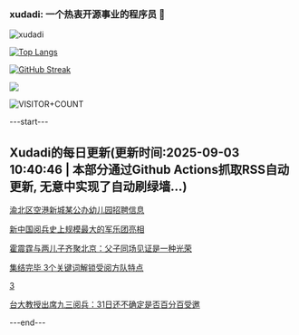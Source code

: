 ### xudadi: 一个热衷开源事业的程序员 👋

![xudadi](https://github-readme-stats-git-masterorgs-github-readme-stats-team.vercel.app/api?username=xudadi)

[![Top Langs](https://github-readme-stats.vercel.app/api/top-langs/?username=xudadi)](https://github.com/anuraghazra/github-readme-stats)

[![GitHub Streak](https://streak-stats.demolab.com?user=xudadi&locale=zh_Hans)](https://git.io/streak-stats)

![](https://raw.githubusercontent.com/xudadi/xudadi/main/assets/github-contribution-grid-snake.svg)

![VISITOR+COUNT](https://komarev.com/ghpvc/?username=xudadi&label=VISITOR+COUNT)


---start---

## Xudadi的每日更新(更新时间:2025-09-03 10:40:46 | 本部分通过Github Actions抓取RSS自动更新, 无意中实现了自动刷绿墙...)

[渝北区空港新城某公办幼儿园招聘信息](https://www.gongkaoleida.com/article/2600193)

[新中国阅兵史上规模最大的军乐团亮相](https://m.163.com/news/article/K8H5IMLA051482MP.html)

[霍震霆与两儿子齐聚北京：父子同场见证是一种光荣](https://m.163.com/news/article/K8H309HG0514EGPO.html)

[集结完毕 3个关键词解锁受阅方队特点](https://m.163.com/news/article/K8H0OLVH0530WJIN.html)

[3](https://m.163.com/touch/news/sub/domestic)

[台大教授出席九三阅兵：31日还不确定是否百分百受邀](https://m.163.com/news/article/K8GU4GPQ0514R9OJ.html)

---end---
